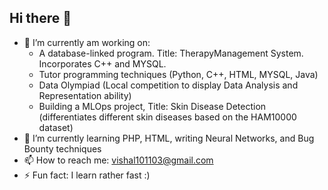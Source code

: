 ## Hi there 👋

- 🔭 I’m currently am working on:
  -   A database-linked program. Title: TherapyManagement System. Incorporates C++ and MYSQL.
  -   Tutor programming techniques (Python, C++, HTML, MYSQL, Java)
  -   Data Olympiad (Local competition to display Data Analysis and Representation ability)
  -   Building a MLOps project, Title: Skin Disease Detection (differentiates different skin diseases based on the HAM10000 dataset)
- 🌱 I’m currently learning PHP, HTML, writing Neural Networks, and Bug Bounty techniques
- 📫 How to reach me: vishal101103@gmail.com
- ⚡ Fun fact: I learn rather fast :)
